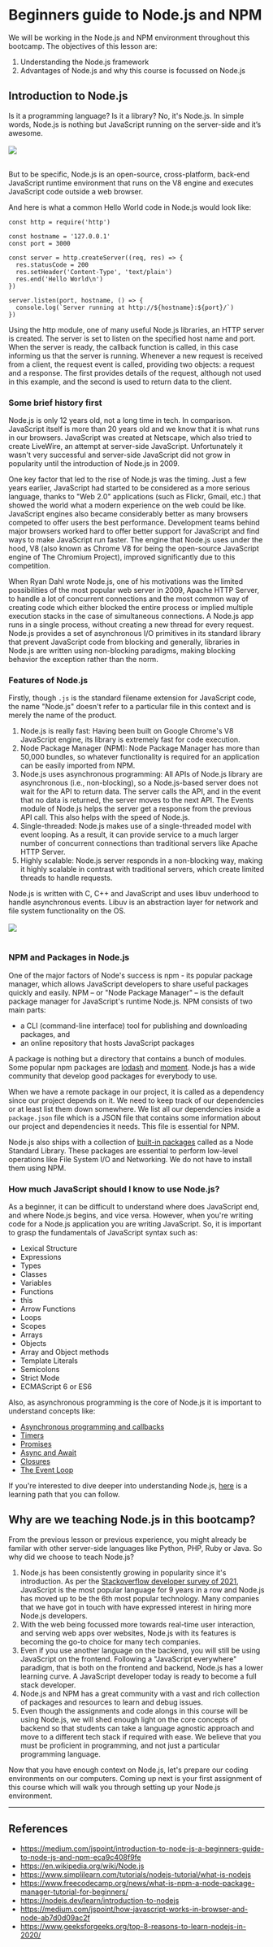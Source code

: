 # Beginners guide to Node.js and NPM
We will be working in the Node.js and NPM environment throughout this bootcamp. The objectives of this lesson are:
1. Understanding the Node.js framework
2. Advantages of Node.js and why this course is focussed on Node.js

## Introduction to Node.js
Is it a programming language? Is it a library? No, it's Node.js. In simple words, Node.js is nothing but JavaScript running on the server-side and it’s awesome.<br/><br/><img src="https://drive.google.com/uc?export=view&id=1oaHgcGKcrKbW6G-gFsncV95WhVmc40M7"><br/><br/>

But to be specific, Node.js is an open-source, cross-platform, back-end JavaScript runtime environment that runs on the V8 engine and executes JavaScript code outside a web browser.

And here is what a common Hello World code in Node.js would look like:

```
const http = require('http')

const hostname = '127.0.0.1'
const port = 3000

const server = http.createServer((req, res) => {
  res.statusCode = 200
  res.setHeader('Content-Type', 'text/plain')
  res.end('Hello World\n')
})

server.listen(port, hostname, () => {
  console.log(`Server running at http://${hostname}:${port}/`)
})
```

Using the http module, one of many useful Node.js libraries, an HTTP server is created. The server is set to listen on the specified host name and port. When the server is ready, the callback function is called, in this case informing us that the server is running. Whenever a new request is received from a client, the request event is called, providing two objects: a request and a response. The first provides details of the request, although not used in this example, and the second is used to return data to the client.

### Some brief history first
Node.js is only 12 years old, not a long time in tech. In comparison. JavaScript itself is more than 20 years old and we know that it is what runs in our browsers. JavaScript was created at Netscape, which also tried to create LiveWire, an attempt at server-side JavaScript. Unfortunately it wasn't very successful and server-side JavaScript did not grow in popularity until the introduction of Node.js in 2009.

One key factor that led to the rise of Node.js was the timing. Just a few years earlier, JavaScript had started to be considered as a more serious language, thanks to "Web 2.0" applications (such as Flickr, Gmail, etc.) that showed the world what a modern experience on the web could be like. JavaScript engines also became considerably better as many browsers competed to offer users the best performance. Development teams behind major browsers worked hard to offer better support for JavaScript and find ways to make JavaScript run faster. The engine that Node.js uses under the hood, V8 (also known as Chrome V8 for being the open-source JavaScript engine of The Chromium Project), improved significantly due to this competition.

When Ryan Dahl wrote Node.js, one of his motivations was the limited possibilities of the most popular web server in 2009, Apache HTTP Server, to handle a lot of concurrent connections and the most common way of creating code which either blocked the entire process or implied multiple execution stacks in the case of simultaneous connections. A Node.js app runs in a single process, without creating a new thread for every request. Node.js provides a set of asynchronous I/O primitives in its standard library that prevent JavaScript code from blocking and generally, libraries in Node.js are written using non-blocking paradigms, making blocking behavior the exception rather than the norm.

### Features of Node.js
Firstly, though `.js` is the standard filename extension for JavaScript code, the name "Node.js" doesn't refer to a particular file in this context and is merely the name of the product.

1. Node.js is really fast: Having been built on Google Chrome's V8 JavaScript engine, its library is extremely fast for code execution.
2. Node Package Manager (NPM): Node Package Manager has more than 50,000 bundles, so whatever functionality is required for an application can be easily imported from NPM.
3. Node.js uses asynchronous programming: All APIs of Node.js library are asynchronous (i.e., non-blocking), so a Node.js-based server does not wait for the API to return data. The server calls the API, and in the event that no data is returned, the server moves to the next API. The Events module of Node.js helps the server get a response from the previous API call. This also helps with the speed of Node.js.
4. Single-threaded: Node.js makes use of a single-threaded model with event looping. As a result, it can provide service to a much larger number of concurrent connections than traditional servers like Apache HTTP Server.
5. Highly scalable: Node.js server responds in a non-blocking way, making it highly scalable in contrast with traditional servers, which create limited threads to handle requests.

Node.js is written with C, C++ and JavaScript and uses libuv underhood to handle asynchronous events. Libuv is an abstraction layer for network and file system functionality on the OS.<br/><br/><img src="https://drive.google.com/uc?export=view&id=18ys74BkK9tzQ6u8avgVw9seweoXY6GnA"><br/><br/>

### NPM and Packages in Node.js
One of the major factors of Node's success is npm - its popular package manager, which allows JavaScript developers to share useful packages quickly and easily. NPM – or "Node Package Manager" – is the default package manager for JavaScript's runtime Node.js. NPM consists of two main parts:
- a CLI (command-line interface) tool for publishing and downloading packages, and
- an online repository that hosts JavaScript packages</br>

A package is nothing but a directory that contains a bunch of modules. Some popular npm packages are [lodash](https://lodash.com/) and [moment](https://momentjs.com/). Node.js has a wide community that develop good packages for everybody to use.

When we have a remote package in our project, it is called as a dependency since our project depends on it. We need to keep track of our dependencies or at least list them down somewhere. We list all our dependencies inside a `package.json` file which is a JSON file that contains some information about our project and dependencies it needs. This file is essential for NPM.

Node.js also ships with a collection of [built-in packages](https://nodejs.org/api/index.html) called as a Node Standard Library. These packages are essential to perform low-level operations like File System I/O and Networking. We do not have to install them using NPM.

### How much JavaScript should I know to use Node.js?
As a beginner, it can be difficult to understand where does JavaScript end, and where Node.js begins, and vice versa. However, when you're writing code for a Node.js application you are writing JavaScript. So, it is important to grasp the fundamentals of JavaScript syntax such as:
- Lexical Structure
- Expressions
- Types
- Classes
- Variables
- Functions
- this
- Arrow Functions
- Loops
- Scopes
- Arrays
- Objects
- Array and Object methods
- Template Literals
- Semicolons
- Strict Mode
- ECMAScript 6 or ES6

Also, as asynchronous programming is the core of Node.js it is important to understand concepts like:
- [Asynchronous programming and callbacks](https://nodejs.dev/learn/javascript-asynchronous-programming-and-callbacks)
- [Timers](https://nodejs.dev/learn/discover-javascript-timers)
- [Promises](https://nodejs.dev/learn/understanding-javascript-promises)
- [Async and Await](https://nodejs.dev/learn/modern-asynchronous-javascript-with-async-and-await)
- [Closures](https://developer.mozilla.org/en-US/docs/Web/JavaScript/Closures)
- [The Event Loop](https://nodejs.dev/learn/the-nodejs-event-loop)

If you're interested to dive deeper into understanding Node.js, [here](https://nodejs.dev/learn/introduction-to-nodejs) is a learning path that you can follow.

## Why are we teaching Node.js in this bootcamp?
From the previous lesson or previous experience, you might already be familar with other server-side languages like Python, PHP, Ruby or Java. So why did we choose to teach Node.js?

1. Node.js has been consistently growing in popularity since it's introduction. As per the [Stackoverflow developer survey of 2021](https://insights.stackoverflow.com/survey/2021), JavaScript is the most popular language for 9 years in a row and Node.js has moved up to be the 6th most popular technology. Many companies that we have got in touch with have expressed interest in hiring more Node.js developers.
2. With the web being focussed more towards real-time user interaction, and serving web apps over websites, Node.js with its features is becoming the go-to choice for many tech companies.
3. Even if you use another language on the backend, you will still be using JavaScript on the frontend. Following a "JavaScript everywhere" paradigm, that is both on the frontend and backend, Node.js has a lower learning curve. A JavaScript developer today is ready to become a full stack developer.
4. Node.js and NPM has a great community with a vast and rich collection of packages and resources to learn and debug issues.
5. Even though the assignments and code alongs in this course will be using Node.js, we will shed enough light on the core concepts of backend so that students can take a language agnostic approach and move to a different tech stack if required with ease. We believe that you must be proficient in programming, and not just a particular programming language.

Now that you have enough context on Node.js, let's prepare our coding environments on our computers. Coming up next is your first assignment of this course which will walk you through setting up your Node.js environment.

---
## References
- https://medium.com/jspoint/introduction-to-node-js-a-beginners-guide-to-node-js-and-npm-eca9c408f9fe
- https://en.wikipedia.org/wiki/Node.js
- https://www.simplilearn.com/tutorials/nodejs-tutorial/what-is-nodejs
- https://www.freecodecamp.org/news/what-is-npm-a-node-package-manager-tutorial-for-beginners/
- https://nodejs.dev/learn/introduction-to-nodejs
- https://medium.com/jspoint/how-javascript-works-in-browser-and-node-ab7d0d09ac2f
- https://www.geeksforgeeks.org/top-8-reasons-to-learn-nodejs-in-2020/